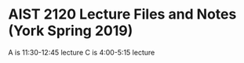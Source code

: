# AIST 2120 Lecture Files and Notes (York Spring 2019)

A is 11:30-12:45 lecture
C is 4:00-5:15 lecture
